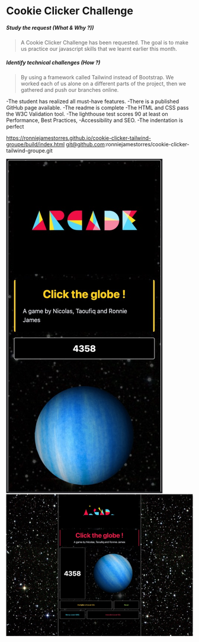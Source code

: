 # Cookie Clicker Challenge

##### _Study the request (What & Why ?))_

> A Cookie Clicker Challenge has been requested.
> The goal is to make us practice our javascript skills that we learnt earlier this month.

##### _Identify technical challenges (How ?)_

> By using a framework called Tailwind instead of Bootstrap.
> We worked each of us alone on a different parts of the project, then we gathered and push our branches online.

-The student has realized all must-have features.
-There is a published GitHub page available.
-The readme is complete
-The HTML and CSS pass the W3C Validation tool.
-The lighthouse test scores 90 at least on Performance, Best Practices, -Accessibility and SEO.
-The indentation is perfect

https://ronniejamestorres.github.io/cookie-clicker-tailwind-groupe/build/index.html
git@github.com:ronniejamestorres/cookie-clicker-tailwind-groupe.git

![Alt text](/img//img1.jpg "Optional title")
![Alt text](/img//img2.jpg "Optional title")
